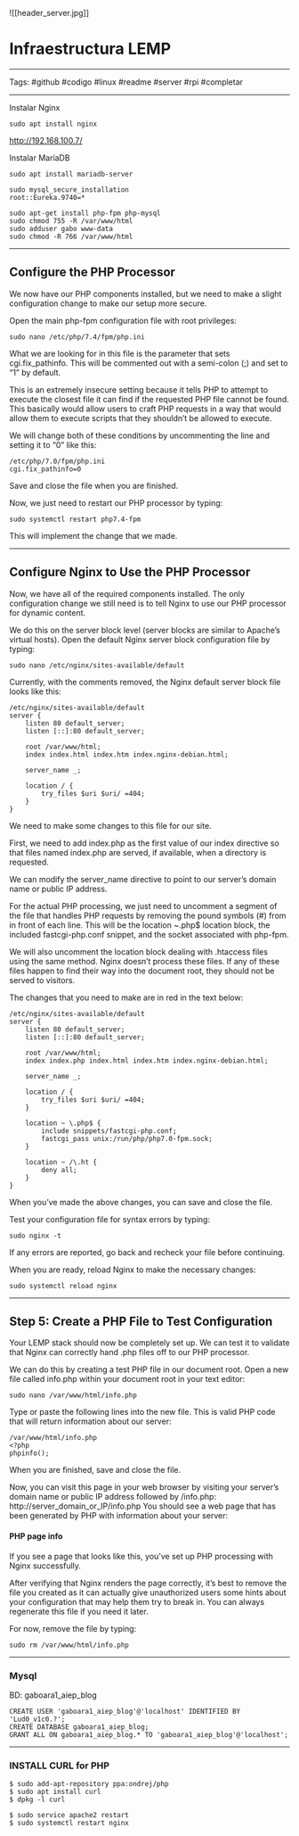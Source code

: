 ![[header_server.jpg]]
# Infraestructura LEMP

***
Tags:  #github #codigo #linux #readme #server #rpi #completar 
***

Instalar Nginx

```
sudo apt install nginx
```

http://192.168.100.7/

Instalar MaríaDB

```
sudo apt install mariadb-server
```

```
sudo mysql_secure_installation
root::Eureka.9740=*
```

```
sudo apt-get install php-fpm php-mysql
sudo chmod 755 -R /var/www/html
sudo adduser gabo www-data
sudo chmod -R 766 /var/www/html
```

---

## Configure the PHP Processor

We now have our PHP components installed, but we need to make a slight configuration change to make our setup more secure.

Open the main php-fpm configuration file with root privileges:

```
sudo nano /etc/php/7.4/fpm/php.ini
```
 
What we are looking for in this file is the parameter that sets cgi.fix_pathinfo. This will be commented out with a semi-colon (;) and set to “1” by default.

This is an extremely insecure setting because it tells PHP to attempt to execute the closest file it can find if the requested PHP file cannot be found. This basically would allow users to craft PHP requests in a way that would allow them to execute scripts that they shouldn’t be allowed to execute.

We will change both of these conditions by uncommenting the line and setting it to “0” like this:

```
/etc/php/7.0/fpm/php.ini
cgi.fix_pathinfo=0
```
 
Save and close the file when you are finished.

Now, we just need to restart our PHP processor by typing:

```
sudo systemctl restart php7.4-fpm
```

This will implement the change that we made.


---

## Configure Nginx to Use the PHP Processor

Now, we have all of the required components installed. The only configuration change we still need is to tell Nginx to use our PHP processor for dynamic content.

We do this on the server block level (server blocks are similar to Apache’s virtual hosts). Open the default Nginx server block configuration file by typing:

```
sudo nano /etc/nginx/sites-available/default
```

Currently, with the comments removed, the Nginx default server block file looks like this:

```
/etc/nginx/sites-available/default
server {
    listen 80 default_server;
    listen [::]:80 default_server;

    root /var/www/html;
    index index.html index.htm index.nginx-debian.html;

    server_name _;

    location / {
        try_files $uri $uri/ =404;
    }
}
```

We need to make some changes to this file for our site.

First, we need to add index.php as the first value of our index directive so that files named index.php are served, if available, when a directory is requested.

We can modify the server_name directive to point to our server’s domain name or public IP address.

For the actual PHP processing, we just need to uncomment a segment of the file that handles PHP requests by removing the pound symbols (#) from in front of each line. This will be the location ~\.php$ location block, the included fastcgi-php.conf snippet, and the socket associated with php-fpm.

We will also uncomment the location block dealing with .htaccess files using the same method. Nginx doesn’t process these files. If any of these files happen to find their way into the document root, they should not be served to visitors.

The changes that you need to make are in red in the text below:

```
/etc/nginx/sites-available/default
server {
    listen 80 default_server;
    listen [::]:80 default_server;

    root /var/www/html;
    index index.php index.html index.htm index.nginx-debian.html;

    server_name _;

    location / {
        try_files $uri $uri/ =404;
    }

    location ~ \.php$ {
        include snippets/fastcgi-php.conf;
        fastcgi_pass unix:/run/php/php7.0-fpm.sock;
    }

    location ~ /\.ht {
        deny all;
    }
}
```

When you’ve made the above changes, you can save and close the file.

Test your configuration file for syntax errors by typing:

```
sudo nginx -t
```

If any errors are reported, go back and recheck your file before continuing.

When you are ready, reload Nginx to make the necessary changes:

```
sudo systemctl reload nginx
```

---

## Step 5: Create a PHP File to Test Configuration


Your LEMP stack should now be completely set up. We can test it to validate that Nginx can correctly hand .php files off to our PHP processor.

We can do this by creating a test PHP file in our document root. Open a new file called info.php within your document root in your text editor:

```
sudo nano /var/www/html/info.php
```

Type or paste the following lines into the new file. This is valid PHP code that will return information about our server:

```
/var/www/html/info.php
<?php
phpinfo();
```

When you are finished, save and close the file.

Now, you can visit this page in your web browser by visiting your server’s domain name or public IP address followed by /info.php: http://server_domain_or_IP/info.php
You should see a web page that has been generated by PHP with information about your server:

#### PHP page info

If you see a page that looks like this, you’ve set up PHP processing with Nginx successfully.

After verifying that Nginx renders the page correctly, it’s best to remove the file you created as it can actually give unauthorized users some hints about your configuration that may help them try to break in. You can always regenerate this file if you need it later.

For now, remove the file by typing:

```
sudo rm /var/www/html/info.php
```

---

### Mysql

BD: gaboara1_aiep_blog

```
CREATE USER 'gaboara1_aiep_blog'@'localhost' IDENTIFIED BY 'Lud0_v1c0.?';
CREATE DATABASE gaboara1_aiep_blog;
GRANT ALL ON gaboara1_aiep_blog.* TO 'gaboara1_aiep_blog'@'localhost';
```

---

### INSTALL CURL for PHP

```
$ sudo add-apt-repository ppa:ondrej/php
$ sudo apt install curl
$ dpkg -l curl

$ sudo service apache2 restart
$ sudo systemctl restart nginx
```

